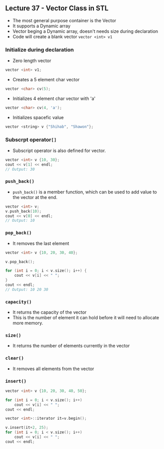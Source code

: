 ## Lecture 37 - Vector Class in STL
* The most general purpose container is the Vector
* It supports a Dynamic array
* Vector beging a Dynamic array, doesn't needs size during declaration
* Code will create a blank vector `vector <int> v1`

### Initialize during declaration
* Zero length vector
```c++
vector <int> v1;
```
* Creates a 5 element char vector
```c++
vector <char> cv(5);
```
* Initializes 4 element char vector with 'a'
```c++
vector <char> cv(4, 'a');
```
* Initializes spacefic value
```c++
vector <string> v {"Shihab", "Shawon"};
```
### Subscrpt operator`[]`
* Subscript operator is also defined for vector.
```c++
vector <int> v {10, 30};
cout << v[1] << endl;
// Output: 30
```
### `push_back()`
* `push_back()` is a member function, which can be used to add value to the vector at the end.
```c++
vector <int> v;
v.push_back(10);
cout << v[0] << endl;
// Output: 10
```
### `pop_back()`
* It removes the last element
```c++
vector <int> v {10, 20, 30, 40};

v.pop_back();

for (int i = 0; i < v.size(); i++) {
    cout << v[i] << " ";
}
cout << endl;
// Output: 10 20 30
```
### `capacity()`
* It returns the capacity of the vector
* This is the number of element it can hold before it will need to allocate more memory.
### `size()`
* It returns the number of elements currently in the vector
### `clear()`
* It removes all elements from the vector
### `insert()`
```c++
vector <int> v {10, 20, 30, 40, 50};

for (int i = 0; i < v.size(); i++)
    cout << v[i] << " ";
cout << endl;

vector <int>::iterator it=v.begin();

v.insert(it+2, 25);
for (int i = 0; i < v.size(); i++)
    cout << v[i] << " ";
cout << endl;
```